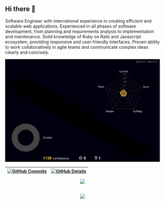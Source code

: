 ## Hi there 👋

Software Engineer with international experience in creating efficient and scalable web applications. Experienced in all phases of software development, from planning and requirements analysis to implementation and maintenance. Solid knowledge of Ruby on Rails and Javascript ecosystem, providing responsive and user-friendly interfaces. Proven ability to work collaboratively in agile teams and communicate complex ideas clearly and concisely.
  



  ![Status](./profile-3d-contrib/profile-night-rainbow.svg)
  

  
 | [![GitHub Commits](http://github-profile-summary-cards.vercel.app/api/cards/productive-time?username=LucasRochaM&theme=dracula&utcOffset=-3)](https://github.com/vn7n24fzkq/github-profile-summary-cards) | [![GitHub Details](http://github-profile-summary-cards.vercel.app/api/cards/profile-details?username=LucasRochaM&theme=dracula)](https://github.com/vn7n24fzkq/github-profile-summary-cards) |  
 | ----------- | ----------- |


 
  <div align="center" >
<a href="https://skillicons.dev"   >
  <img src="https://skillicons.dev/icons?i=rails,ruby,javascript,jquery,css,html,react,next,tailwind,sass,docker,figma,github,linux,postman,vercel,bootstrap,postgres,git,vscode,discord,linkedin,instagram" />
</a>
  <br />

  </div>

 
##
   <div align="center" >
     <img src="https://github-profile-trophy.vercel.app/?username=LucasRochaM&row=1&column=6&theme=dracula&margin-w=15&margin-h=15"/>
  </div>
  
 






 
  
  

  




